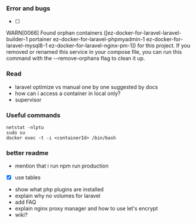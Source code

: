 ### Error and bugs
* [ ] 


WARN[0066] Found orphan containers ([ez-docker-for-laravel-laravel-builder-1 portainer ez-docker-for-laravel-phpmyadmin-1 ez-docker-for-laravel-mysql8-1 ez-docker-for-laravel-nginx-pm-1]) for this project. If you removed or renamed this service in your compose file, you can run this command with the --remove-orphans flag to clean it up.


### Read

* laravel optimize vs manual one by one suggested by docs
* how can i access a container in local only?
* supervisor


### Useful commands

```cli
netstat -nlptu
sudo su
docker exec -t -i <containerId> /bin/bash
```


### better readme

- mention that i run npm run production
- [x] use tables
- show what php plugins are installed
- explain why no volumes for laravel
- add FAQ
- explain nginx proxy manager and how to use let's encrypt
- wiki?
